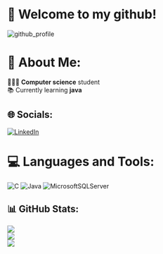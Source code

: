 # 📲 Welcome to my github! 

![github_profile](https://user-images.githubusercontent.com/114875545/214133716-158816f0-f192-4f8e-ba1d-92224ce7b138.gif)

# 💫 About Me:
🙋🏼‍♂️ **Computer science** student<br>📚 Currently learning **java**

## 🌐 Socials:
[![LinkedIn](https://img.shields.io/badge/LinkedIn-%230077B5.svg?logo=linkedin&logoColor=white)](https://linkedin.com/in/tomáš-dračka-a5aa16253) 

# 💻 Languages and Tools:
![C](https://img.shields.io/badge/c-%2300599C.svg?style=for-the-badge&logo=c&logoColor=white) ![Java](https://img.shields.io/badge/java-%23ED8B00.svg?style=for-the-badge&logo=java&logoColor=white) ![MicrosoftSQLServer](https://img.shields.io/badge/Microsoft%20SQL%20Sever-CC2927?style=for-the-badge&logo=microsoft%20sql%20server&logoColor=white)

## 📊 GitHub Stats:
![](https://github-readme-stats.vercel.app/api?username=tomdra01&theme=jolly&hide_border=true&include_all_commits=false&count_private=true)<br/>
![](https://github-readme-streak-stats.herokuapp.com/?user=tomdra01&theme=jolly&hide_border=true)<br/>
![](https://github-readme-stats.vercel.app/api/top-langs/?username=tomdra01&theme=jolly&hide_border=true&include_all_commits=false&count_private=true&layout=compact)
